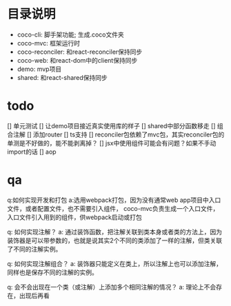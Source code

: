 # 目录说明
- coco-cli: 脚手架功能; 生成.coco文件夹
- coco-mvc: 框架运行时
- coco-reconciler: 和react-reconciler保持同步
- coco-web: 和react-dom中的client保持同步
- demo: mvp项目
- shared: 和react-shared保持同步

# todo
[] 单元测试
[] 让demo项目接近真实使用库的样子
[] shared中部分函数移走
[] 组合注解
[] 添加router
[] ts支持
[] reconciler包依赖了mvc包，其实reconciler包的单测是不好做的，能不能剥离掉？
[] jsx中使用组件可能会有问题？如果不手动import的话
[] aop

# qa
q:如何实现开发和打包
a:选用webpack打包，因为没有通常web app项目中入口文件，或者配置文件，也不需要引入组件，
coco-mvc负责生成一个入口文件，入口文件引入用到的组件，供webpack启动或打包

q: 如何实现注解？
a: 通过装饰函数，把注解关联到类本身或者类的方法上，因为装饰器是可以带参数的，也就是说其实2个不同的类添加了一样的注解，但类关联了不同的注解实例。

q: 如何实现注解组合？
a: 装饰器只能定义在类上，所以注解上也可以添加注解，同样也是保存不同的注解的实例。

q: 会不会出现在一个类（或注解）上添加多个相同注解的情况？
a: 理论上不会存在，出现后再看
